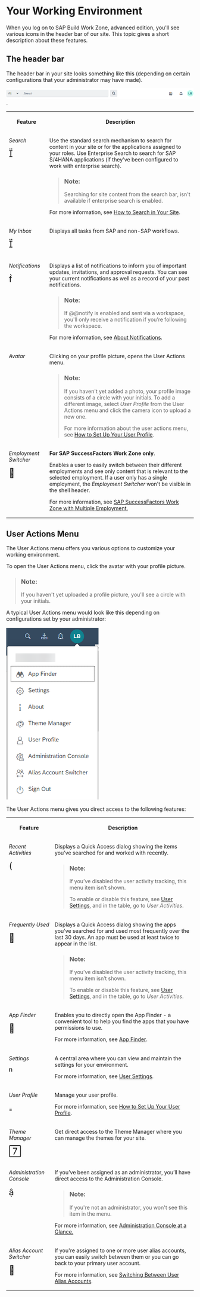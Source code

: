 <!-- loio9f510de3f24241429628816d2de62bb2 -->

<link rel="stylesheet" type="text/css" href="css/sap-icons.css"/>

# Your Working Environment

When you log on to SAP Build Work Zone, advanced edition, you'll see various icons in the header bar of our site. This topic gives a short description about these features.



<a name="loio9f510de3f24241429628816d2de62bb2__section_i1m_bgg_d4b"/>

## The header bar

The header bar in your site looks something like this \(depending on certain configurations that your administrator may have made\).

![](images/SAP_Work_Zone_Header_Bar_7c2e0f8.png).


<table>
<tr>
<th valign="top">

Feature



</th>
<th valign="top">

Description



</th>
</tr>
<tr>
<td valign="top">

*Search*

<span style="font-size:24px;line-height: 28px;"><span class="SAP-icons"></span></span>



</td>
<td valign="top">

Use the standard search mechanism to search for content in your site or for the applications assigned to your roles. Use Enterprise Search to search for SAP S/4HANA applications \(if they've been configured to work with enterprise search\).

> ### Note:  
> Searching for site content from the search bar, isn't available if enterprise search is enabled.

For more information, see [How to Search in Your Site](how-to-search-in-your-site-a3a83b4.md).



</td>
</tr>
<tr>
<td valign="top">

*My Inbox*

<span style="font-size:24px;line-height: 28px;"><span class="SAP-icons"></span></span>



</td>
<td valign="top">

Displays all tasks from SAP and non-SAP workflows.



</td>
</tr>
<tr>
<td valign="top">

*Notifications*

<span style="font-size:24px;line-height: 28px;"><span class="SAP-icons"></span></span>



</td>
<td valign="top">

Displays a list of notifications to inform you of important updates, invitations, and approval requests. You can see your current notifications as well as a record of your past notifications.

> ### Note:  
> If @@notify is enabled and sent via a workspace, you'll only receive a notification if you’re following the workspace.

For more information, see [About Notifications](about-notifications-fc1ef68.md).



</td>
</tr>
<tr>
<td valign="top">

*Avatar* 



</td>
<td valign="top">

Clicking on your profile picture, opens the User Actions menu.

> ### Note:  
> If you haven't yet added a photo, your profile image consists of a circle with your initials. To add a different image, select *User Profile* from the User Actions menu and click the camera icon to upload a new one.
> 
> For more information about the user actions menu, see [How to Set Up Your User Profile](how-to-set-up-your-user-profile-a80f406.md).



</td>
</tr>
<tr>
<td valign="top">

*Employment Switcher*

<span style="font-size:24px;line-height: 28px;"><span class="SAP-icons"></span></span>



</td>
<td valign="top">

**For SAP SuccessFactors Work Zone only**.

Enables a user to easily switch between their different employments and see only content that is relevant to the selected employment. If a user only has a single employment, the *Employment Switcher* won't be visible in the shell header.

For more information, see [SAP SuccessFactors Work Zone with Multiple Employment.](https://help.sap.com/viewer/04877e17a5da4908a6fea94949e160b5/Cloud/en-US/a9fd7463fc5e44399ea3d07b84b07e8f.html)



</td>
</tr>
</table>



<a name="loio9f510de3f24241429628816d2de62bb2__section_egb_1yy_zxb"/>

## User Actions Menu

The User Actions menu offers you various options to customize your working environment.

To open the User Actions menu, click the avatar with your profile picture.

> ### Note:  
> If you haven't yet uploaded a profile picture, you'll see a circle with your initials.

A typical User Actions menu would look like this depending on configurations set by your administrator:

![](images/Typical_User_Actions_Menu_8fc6d58.png)

The User Actions menu gives you direct access to the following features:


<table>
<tr>
<th valign="top">

Feature



</th>
<th valign="top">

Description



</th>
</tr>
<tr>
<td valign="top">

*Recent Activities*

<span style="font-size:24px;line-height: 28px;"><span class="SAP-icons"></span></span>



</td>
<td valign="top">

Displays a Quick Access dialog showing the items you’ve searched for and worked with recently.

> ### Note:  
> If you’ve disabled the user activity tracking, this menu item isn’t shown.
> 
> To enable or disable this feature, see [User Settings](user-settings-2b739ae.md), and in the table, go to *User Activities*.



</td>
</tr>
<tr>
<td valign="top">

*Frequently Used*

<span style="font-size:24px;line-height: 28px;"><span class="SAP-icons"></span></span>



</td>
<td valign="top">

Displays a Quick Access dialog showing the apps you’ve searched for and used most frequently over the last 30 days. An app must be used at least twice to appear in the list.

> ### Note:  
> If you’ve disabled the user activity tracking, this menu item isn’t shown.
> 
> To enable or disable this feature, see [User Settings](user-settings-2b739ae.md), and in the table, go to *User Activities*.



</td>
</tr>
<tr>
<td valign="top">

*App Finder*

<span style="font-size:24px;line-height: 28px;"><span class="SAP-icons"></span></span>



</td>
<td valign="top">

Enables you to directly open the App Finder - a convenient tool to help you find the apps that you have permissions to use.

For more information, see [App Finder](https://help.sap.com/viewer/3d99fdeadde04524bdd33d35f1e13777/Cloud/en-US/48a5dbb0308b47d8969485845d5966ae.html).



</td>
</tr>
<tr>
<td valign="top">

*Settings*

<span style="font-size:24px;line-height: 28px;"><span class="SAP-icons"></span></span>



</td>
<td valign="top">

A central area where you can view and maintain the settings for your environment.

For more information, see [User Settings](user-settings-2b739ae.md).



</td>
</tr>
<tr>
<td valign="top">

*User Profile*

<span style="font-size:24px;line-height: 28px;"><span class="SAP-icons"></span></span>



</td>
<td valign="top">

Manage your user profile.

For more information, see [How to Set Up Your User Profile](how-to-set-up-your-user-profile-a80f406.md).



</td>
</tr>
<tr>
<td valign="top">

*Theme Manager*

<span style="font-size:24px;line-height: 28px;"><span class="SAP-icons"></span></span>



</td>
<td valign="top">

Get direct access to the Theme Manager where you can manage the themes for your site.



</td>
</tr>
<tr>
<td valign="top">

*Administration Console*

<span style="font-size:24px;line-height: 28px;"><span class="SAP-icons"></span></span>



</td>
<td valign="top">

If you’ve been assigned as an administrator, you’ll have direct access to the Administration Console.

> ### Note:  
> If you're not an administrator, you won't see this item in the menu.

For more information, see [Administration Console at a Glance.](https://help.sap.com/viewer/b03c84105ff74f809631e494bd612e83/Cloud/en-US/29ff49a0824b4b5098bfa301f2c0b60d.html)



</td>
</tr>
<tr>
<td valign="top">

*Alias Account Switcher*

<span style="font-size:24px;line-height: 28px;"><span class="SAP-icons"></span></span>



</td>
<td valign="top">

If you're assigned to one or more user alias accounts, you can easily switch between them or you can go back to your primary user account.

For more information, see [Switching Between User Alias Accounts](switching-between-user-alias-accounts-3f23100.md).



</td>
</tr>
</table>


